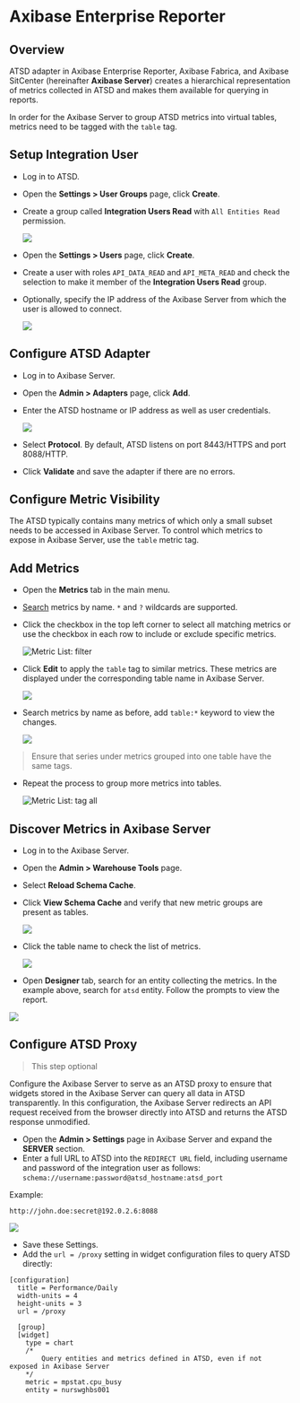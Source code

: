 # Axibase Enterprise Reporter

## Overview

ATSD adapter in Axibase Enterprise Reporter, Axibase Fabrica, and Axibase SitCenter (hereinafter **Axibase Server**) creates a hierarchical representation of metrics
collected in ATSD and makes them available for querying in reports.

In order for the Axibase Server to group ATSD metrics into virtual tables, metrics need to be tagged with the `table` tag.

## Setup Integration User

* Log in to ATSD.
* Open the **Settings > User Groups** page, click **Create**.
* Create a group called **Integration Users Read** with `All Entities Read` permission.

  ![](./user-group.png)

* Open the **Settings > Users** page, click **Create**.
* Create a user with roles `API_DATA_READ` and `API_META_READ` and check the selection to make it member of the **Integration Users Read** group.
* Optionally, specify the IP address of the Axibase Server from which the user is allowed to connect.

  ![](./user.png)

## Configure ATSD Adapter

* Log in to Axibase Server.
* Open the **Admin > Adapters** page, click **Add**.
* Enter the ATSD hostname or IP address as well as user credentials.

  ![](./atsd-adapter.png)

* Select **Protocol**. By default, ATSD listens on port 8443/HTTPS and port 8088/HTTP.
* Click **Validate** and save the adapter if there are no errors.

## Configure Metric Visibility

The ATSD typically contains many metrics of which only a small subset needs to be accessed in Axibase Server.
To control which metrics to expose in Axibase Server, use the `table` metric tag.

## Add Metrics

* Open the **Metrics** tab in the main menu.
* [Search](../../search/metric-search.md) metrics by name. `*` and `?` wildcards are supported.
* Click the checkbox in the top left corner to select all matching metrics or use the checkbox in each row to include or exclude specific metrics.

  ![Metric List: filter](./metric-search.png)

* Click **Edit** to apply the `table` tag to similar metrics. These metrics are displayed under the corresponding table name in Axibase Server.

  ![](./jvm_tag.png)

* Search metrics by name as before, add `table:*` keyword to view the changes.

  ![](./jvm_tag_table.png)

> Ensure that series under metrics grouped into one table have the same tags.

* Repeat the process to group more metrics into tables.

  ![Metric List: tag all](./metric-table-tag-all.png)

## Discover Metrics in Axibase Server

* Log in to the Axibase Server.
* Open the **Admin > Warehouse Tools** page.
* Select **Reload Schema Cache**.
* Click **View Schema Cache** and verify that new metric groups are present as tables.

  ![](./view_schema.png)

* Click the table name to check the list of metrics.

  ![](./view_schema_jvm_table.png)

<!-- markdownlint-disable MD102 -->

* Open **Designer** tab, search for an entity collecting the metrics. In the example above, search for `atsd` entity. Follow the prompts to view the report.

<!-- markdownlint-enable MD102 -->

  ![](./designer.png)

## Configure ATSD Proxy

> This step optional

Configure the Axibase Server to serve as an ATSD proxy to ensure that widgets stored in the Axibase Server can query all data in ATSD transparently. In this configuration, the Axibase Server redirects an API request received from the browser directly into ATSD and returns the ATSD response unmodified.

* Open the **Admin > Settings** page in Axibase Server and expand the **SERVER** section.
* Enter a full URL to ATSD into the `REDIRECT URL` field, including username and password of the integration user as follows: `schema://username:password@atsd_hostname:atsd_port`

Example:

`http://john.doe:secret@192.0.2.6:8088`

![](./redirect_settings.png)

* Save these Settings.
* Add the `url = /proxy` setting in widget configuration files to query ATSD directly:

```ls
[configuration]
  title = Performance/Daily
  width-units = 4
  height-units = 3
  url = /proxy

  [group]
  [widget]
    type = chart
    /*
        Query entities and metrics defined in ATSD, even if not exposed in Axibase Server
    */
    metric = mpstat.cpu_busy
    entity = nurswghbs001
```
